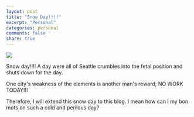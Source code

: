 ```yaml
---
layout: post
title: "Snow Day!!!!"
excerpt: "Personal"
categories: personal
comments: false
share: true
---
```


![](http://static-14.sinclairstoryline.com/resources/media/ad6d0910-71c7-45c5-9dc5-b78a62dacf7a-140209_seattle_snow_lg.jpg?1448084592799)



Snow day!!!! A day were all of Seattle crumbles into the fetal position and shuts down for the day.


One city's weakness of the elements is another man's reward; NO WORK TODAY!!!



Therefore, I will extend this snow day to this blog. I mean how can I my bon mots on such a cold and perilous day?


